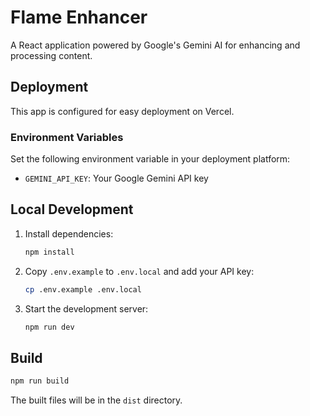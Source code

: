 # Flame Enhancer

A React application powered by Google's Gemini AI for enhancing and processing content.

## Deployment

This app is configured for easy deployment on Vercel.

### Environment Variables

Set the following environment variable in your deployment platform:

- `GEMINI_API_KEY`: Your Google Gemini API key

## Local Development

1. Install dependencies:
   ```bash
   npm install
   ```

2. Copy `.env.example` to `.env.local` and add your API key:
   ```bash
   cp .env.example .env.local
   ```

3. Start the development server:
   ```bash
   npm run dev
   ```

## Build

```bash
npm run build
```

The built files will be in the `dist` directory.